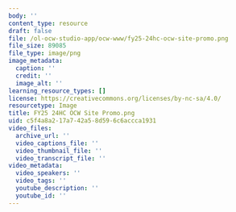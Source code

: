 ```yaml
---
body: ''
content_type: resource
draft: false
file: /ol-ocw-studio-app/ocw-www/fy25-24hc-ocw-site-promo.png
file_size: 89085
file_type: image/png
image_metadata:
  caption: ''
  credit: ''
  image_alt: ''
learning_resource_types: []
license: https://creativecommons.org/licenses/by-nc-sa/4.0/
resourcetype: Image
title: FY25 24HC OCW Site Promo.png
uid: c5f4a8a2-17a7-42a5-8d59-6c6accca1931
video_files:
  archive_url: ''
  video_captions_file: ''
  video_thumbnail_file: ''
  video_transcript_file: ''
video_metadata:
  video_speakers: ''
  video_tags: ''
  youtube_description: ''
  youtube_id: ''
---
```

